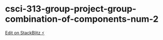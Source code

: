 # csci-313-group-project-group-combination-of-components-num-2

[Edit on StackBlitz ⚡️](https://stackblitz.com/edit/csci-313-group-project-group-combination-of-components-num-2)
